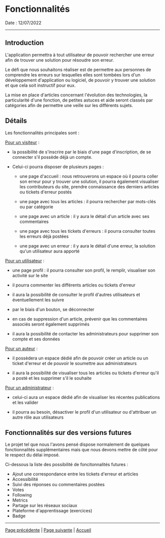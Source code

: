 # Fonctionnalités

Date : 12/07/2022
___

## Introduction

L'application permettra à tout utilisateur de pouvoir rechercher une erreur afin de trouver une solution pour résoudre son erreur.

Le défi que nous souhaitons réaliser est de permettre aux personnes de comprendre les erreurs sur lesquelles elles sont tombées lors d'un développement d'application ou logiciel, de pouvoir y trouver une solution et que cela soit instructif pour eux.

La mise en place d'articles concernant l'évolution des technologies, la particularité d'une fonction, de petites astuces et aide seront classés par catégories afin de permettre une veille sur les différents sujets.

## Détails

Les fonctionnalités principales sont :

<u>Pour un visiteur</u> :

- la possibilité de s'inscrire par le biais d'une page d'inscription, de se connecter s'il possède déjà un compte.

- Celui-ci pourra disposer de plusieurs pages :

  - une page d'accueil : nous retrouverons un espace où il pourra coller son erreur pour y trouver une solution, il pourra également visualiser les contributeurs du site, prendre connaissance des derniers articles ou tickets d'erreur postés

  - une page avec tous les articles : il pourra rechercher par mots-clés ou par catégorie

  - une page avec un article : il y aura le détail d'un article avec ses commentaires

  - une page avec tous les tickets d'erreurs : il pourra consulter toutes les erreurs déjà postées

  - une page avec un erreur : il y aura le détail d'une erreur, la solution qu'un utilisateur aura apporté

<u>Pour un utilisateur</u> :

- une page profil : il pourra consulter son profil, le remplir, visualiser son activité sur le site

- il pourra commenter les différents articles ou tickets d'erreur

- il aura la possibilité de consulter le profil d'autres utilisateurs et éventuellement les suivre

- par le biais d'un bouton, se déconnecter

- en cas de suppression d'un article, prévenir que les commentaires associés seront également supprimés

- il aura la possibilité de contacter les administrateurs pour supprimer son compte et ses données

<u>Pour un auteur</u> :

- il possèdera un espace dédié afin de pouvoir créer un article ou un ticket d'erreur et de pouvoir le soumettre aux administrateurs

- il aura la possibilité de visualiser tous les articles ou tickets d'erreur qu'il a posté et les supprimer s'il le souhaite

<u>Pour un administrateur</u> :

- celui-ci aura un espace dédié afin de visualiser les récentes publications et les valider

- il pourra au besoin, désactiver le profil d'un utilisateur ou d'attribuer un autre rôle aux utilisateurs
 
## Fonctionnalités sur des versions futures

Le projet tel que nous l'avons pensé dispose normalement de quelques fonctionnalités supplémentaires mais que nous devons mettre de côté pour le respect du délai imposé.

Ci-dessous la liste des possibilité de foncitonnalités futures :

- Ajout une correspondance entre les tickets d'erreur et articles
- Accessibilité
- Suivi des réponses ou commentaires postées
- Votes
- Following
- Metrics
- Partage sur les réseaux sociaux
- Plateforme d'apprentissage (exercices)
- Badge

___

[Page précédente](./02_User_stories.md) | [Page suivante](./04_Wireframe.md) | [Accueil](../../README.md)

